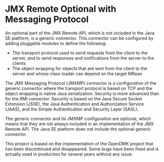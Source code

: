 # JMX Remote Optional with Messaging Protocol

An optional part of the JMX Remote API, which is not included in the Java SE platform, is a generic connector. This connector can be configured by adding pluggable modules to define the following:

   * The transport protocol used to send requests from the client to the server, and to send responses and notifications from the server to the clients
   * The object wrapping for objects that are sent from the client to the server and whose class loader can depend on the target MBean

The JMX Messaging Protocol (JMXMP) connector is a configuration of the generic connector where the transport protocol is based on TCP and the object wrapping is native Java serialization. Security is more advanced than for the RMI connector. Security is based on the Java Secure Socket Extension (JSSE), the Java Authentication and Authorization Service (JAAS), and the Simple Authentication and Security Layer (SASL).

The generic connector and its JMXMP configuration are optional, which means that they are not always included in an implementation of the JMX Remote API. The Java SE platform does not include the optional generic connector.

This project is based on the implementation of the OpenDMK project that has been discontinued and disappeared. Some bugs have been fixed and is actually used in production for several years without any issue.